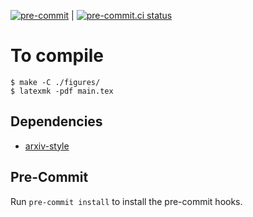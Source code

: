 [![pre-commit](https://img.shields.io/badge/pre--commit-enabled-brightgreen?logo=pre-commit&logoColor=white)](https://github.com/pre-commit/pre-commit) | [![pre-commit.ci status](https://results.pre-commit.ci/badge/github/scipp-atlas/mapyde-paper/main.svg)](https://results.pre-commit.ci/latest/github/scipp-atlas/mapyde-paper/main)

# To compile

```
$ make -C ./figures/
$ latexmk -pdf main.tex
```

## Dependencies

- [arxiv-style](https://github.com/kourgeorge/arxiv-style/tree/282153fc15470f9192c6ea1b90e5f5f98912f527)

## Pre-Commit

Run `pre-commit install` to install the pre-commit hooks.
